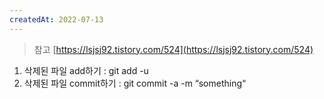 ```yaml
---
createdAt: 2022-07-13
---
```

> 참고
> [https://lsjsj92.tistory.com/524](https://lsjsj92.tistory.com/524)

1. 삭제된 파일 add하기 : git add -u
2. 삭제된 파일 commit하기 : git commit -a -m “something“